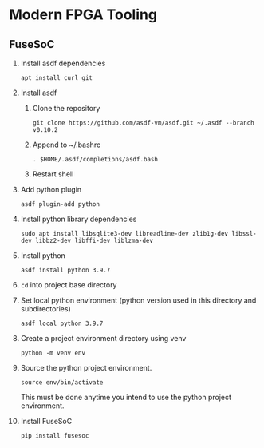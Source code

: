 # Modern FPGA Tooling

## FuseSoC

1. Install asdf dependencies

   `apt install curl git`

1. Install asdf

   1. Clone the repository

      `git clone https://github.com/asdf-vm/asdf.git ~/.asdf --branch v0.10.2`

   1. Append to ~/.bashrc

      ```. $HOME/.asdf/asdf.sh
      . $HOME/.asdf/completions/asdf.bash
      ```

   1. Restart shell

1. Add python plugin

   `asdf plugin-add python`

1. Install python library dependencies

   `sudo apt install libsqlite3-dev libreadline-dev zlib1g-dev libssl-dev libbz2-dev libffi-dev liblzma-dev`

1. Install python

   `asdf install python 3.9.7`

1. `cd` into project base directory

1. Set local python environment (python version used in this directory and subdirectories)

   `asdf local python 3.9.7`

1. Create a project environment directory using venv

   `python -m venv env`

1. Source the python project environment.

   `source env/bin/activate`

   This must be done anytime you intend to use the python project environment.

1. Install FuseSoC

   `pip install fusesoc`
